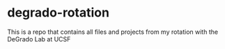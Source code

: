# degrado-rotation
This is a repo that contains all files and projects from my rotation with the DeGrado Lab at UCSF
